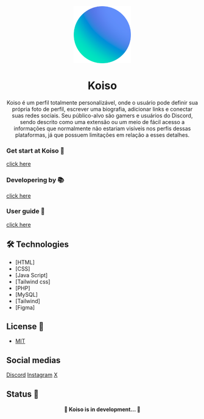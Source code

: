 <div align="center">
  <img src="assets/img/koiso-logo.png" width="150">
</div>

<h1 align="center">Koiso</h1>

<p align="center">Koiso é um perfil totalmente personalizável, onde o usuário pode definir sua própria foto de perfil, escrever uma biografia, adicionar links e conectar suas redes sociais. Seu público-alvo são gamers e usuários do Discord, sendo descrito como uma extensão ou um meio de fácil acesso a informações que normalmente não estariam visíveis nos perfis dessas plataformas, já que possuem limitações em relação a esses detalhes.</p>

### Get start at Koiso 🚀
[click here]()

### Developering by 📚
[click here]()

### User guide 📖
[click here]()

</p>
</p>

## 🛠 Technologies
- [HTML]
- [CSS]
- [Java Script]
- [Tailwind css]
- [PHP]
- [MySQL]
- [Tailwind]
- [Figma]

</p>
</p>

## License 📜
- [MIT](./LICENSE)

</p>
</p>

## Social medias
[Discord]()
[Instagram]()
[X]()

</p>
</p>

## Status 🚦

<h4 align="center"> 
	🚧  Koiso is in development...  🚧
</h4>

